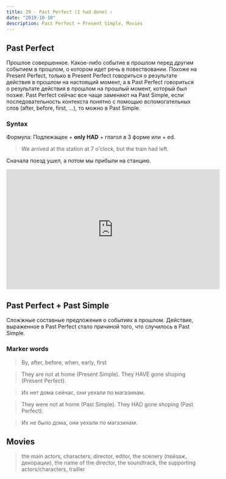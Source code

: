 ```yaml
---
title: 29 - Past Perfect (I had done) ✓
date: "2019-10-10"
description: Past Perfect + Present Simple, Movies
---
```


## Past Perfect

Прошлое совершенное. Какое-либо событие в прошлом перед другим событием в прошлом, о котором идет речь в повествовании. Похоже на Present Perfect, только в Present Perfect говориться о результате действия в прошлом на настоящий момент, а в Past Perfect говориться о результате действия в прошлом на прошлый момент, который был позже. Past Perfect сейчас все чаще заменяют на Past Simple, если последовательность контекста понятно с помощью вспомогательных слов (after, before, first, ...), то можно в Past Simple.

### Syntax

Формула: Подлежащее + **only HAD** + глагол в 3 форме или + ed.

> We arrived at the station at 7 o'clock, but the train had left.

Сначала поезд ушел, а потом мы прибыли на станцию.

<iframe width="560" height="315" src="https://www.youtube.com/embed/WGQcstYOhfs" frameborder="0" allow="accelerometer; autoplay; encrypted-media; gyroscope; picture-in-picture" allowfullscreen></iframe>

## Past Perfect + Past Simple

Сложжные составные предложения о событиях в прошлом. Действие, выраженное в Past Perfect стало причиной того, что случилось в Past Simple.

### Marker words

> By, after, before, when, early, first

> They are not at home (Present Simple). They HAVE gone shoping (Present Perfect).

> Их нет дома сейчас, они уехали по магазинам.

> They were not at home (Past Simple). They HAD gone shoping (Past Perfect).

> Их не было дома, они уехали по магазинам.

## Movies

> the main actors, characters, director, editor, the scenery (пейзаж, декорации), the name of the director, the soundtrack, the supporting actors/characters, trailler
